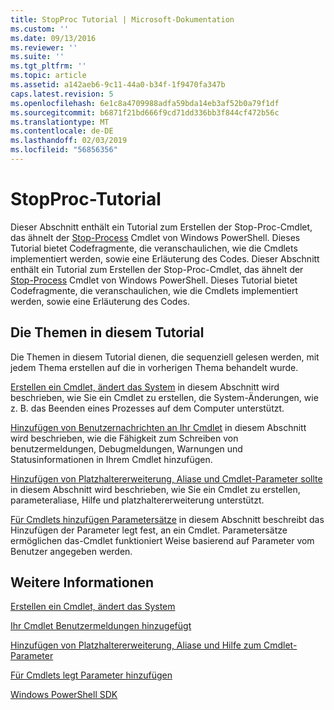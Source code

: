 ```yaml
---
title: StopProc Tutorial | Microsoft-Dokumentation
ms.custom: ''
ms.date: 09/13/2016
ms.reviewer: ''
ms.suite: ''
ms.tgt_pltfrm: ''
ms.topic: article
ms.assetid: a142aeb6-9c11-44a0-b34f-1f9470fa347b
caps.latest.revision: 5
ms.openlocfilehash: 6e1c8a4709988adfa59bda14eb3af52b0a79f1df
ms.sourcegitcommit: b6871f21bd666f9cd71dd336bb3f844cf472b56c
ms.translationtype: MT
ms.contentlocale: de-DE
ms.lasthandoff: 02/03/2019
ms.locfileid: "56856356"
---
```

# <a name="stopproc-tutorial"></a>StopProc-Tutorial

Dieser Abschnitt enthält ein Tutorial zum Erstellen der Stop-Proc-Cmdlet, das ähnelt der [Stop-Process](/powershell/module/Microsoft.PowerShell.Management/Stop-Process) Cmdlet von Windows PowerShell. Dieses Tutorial bietet Codefragmente, die veranschaulichen, wie die Cmdlets implementiert werden, sowie eine Erläuterung des Codes.
Dieser Abschnitt enthält ein Tutorial zum Erstellen der Stop-Proc-Cmdlet, das ähnelt der [Stop-Process](/powershell/module/Microsoft.PowerShell.Management/Stop-Process) Cmdlet von Windows PowerShell. Dieses Tutorial bietet Codefragmente, die veranschaulichen, wie die Cmdlets implementiert werden, sowie eine Erläuterung des Codes.

## <a name="topics-in-this-tutorial"></a>Die Themen in diesem Tutorial

Die Themen in diesem Tutorial dienen, die sequenziell gelesen werden, mit jedem Thema erstellen auf die in vorherigen Thema behandelt wurde.

[Erstellen ein Cmdlet, ändert das System](./creating-a-cmdlet-that-modifies-the-system.md) in diesem Abschnitt wird beschrieben, wie Sie ein Cmdlet zu erstellen, die System-Änderungen, wie z. B. das Beenden eines Prozesses auf dem Computer unterstützt.

[Hinzufügen von Benutzernachrichten an Ihr Cmdlet](./adding-user-messages-to-your-cmdlet.md) in diesem Abschnitt wird beschrieben, wie die Fähigkeit zum Schreiben von benutzermeldungen, Debugmeldungen, Warnungen und Statusinformationen in Ihrem Cmdlet hinzufügen.

[Hinzufügen von Platzhaltererweiterung, Aliase und Cmdlet-Parameter sollte](./adding-aliases-wildcard-expansion-and-help-to-cmdlet-parameters.md) in diesem Abschnitt wird beschrieben, wie Sie ein Cmdlet zu erstellen, parameteraliase, Hilfe und platzhaltererweiterung unterstützt.

[Für Cmdlets hinzufügen Parametersätze](./adding-parameter-sets-to-a-cmdlet.md) in diesem Abschnitt beschreibt das Hinzufügen der Parameter legt fest, an ein Cmdlet. Parametersätze ermöglichen das-Cmdlet funktioniert Weise basierend auf Parameter vom Benutzer angegeben werden.

## <a name="see-also"></a>Weitere Informationen

[Erstellen ein Cmdlet, ändert das System](./creating-a-cmdlet-that-modifies-the-system.md)

[Ihr Cmdlet Benutzermeldungen hinzugefügt](./adding-user-messages-to-your-cmdlet.md)

[Hinzufügen von Platzhaltererweiterung, Aliase und Hilfe zum Cmdlet-Parameter](./adding-aliases-wildcard-expansion-and-help-to-cmdlet-parameters.md)

[Für Cmdlets legt Parameter hinzufügen](./adding-parameter-sets-to-a-cmdlet.md)

[Windows PowerShell SDK](../windows-powershell-reference.md)
